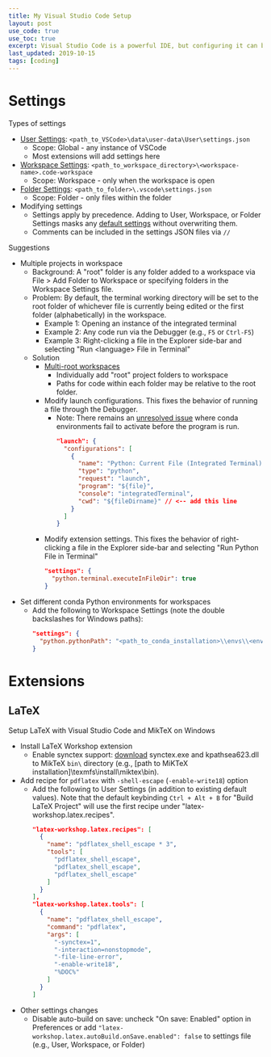 ```yaml
---
title: My Visual Studio Code Setup
layout: post
use_code: true
use_toc: true
excerpt: Visual Studio Code is a powerful IDE, but configuring it can be challenging. I present an overview of how VSCode manages settings and my personal setup on a Windows 10 machine.
last_updated: 2019-10-15
tags: [coding]
---
```


# Settings

Types of settings
- [User Settings](https://code.visualstudio.com/docs/getstarted/settings): `<path_to_VSCode>\data\user-data\User\settings.json`
  - Scope: Global - any instance of VSCode
  - Most extensions will add settings here
- [Workspace Settings](https://code.visualstudio.com/docs/getstarted/settings): `<path_to_workspace_directory>\<workspace-name>.code-workspace`
  - Scope: Workspace - only when the workspace is open
- [Folder Settings](https://code.visualstudio.com/docs/editor/multi-root-workspaces#_settings): `<path_to_folder>\.vscode\settings.json`
  - Scope: Folder - only files within the folder
- Modifying settings
  - Settings apply by precedence. Adding to User, Workspace, or Folder Settings masks any [default settings](https://code.visualstudio.com/docs/getstarted/settings#_default-settings) without overwriting them.
  - Comments can be included in the settings JSON files via `//`

Suggestions
- Multiple projects in workspace
  - Background: A "root" folder is any folder added to a workspace via File > Add Folder to Workspace or specifying folders in the Workspace Settings file.
  - Problem: By default, the terminal working directory will be set to the root folder of whichever file is currently being edited or the first folder (alphabetically) in the workspace.
    - Example 1: Opening an instance of the integrated terminal
    - Example 2: Any code run via the Debugger (e.g., `F5` or `Ctrl-F5`)
    - Example 3: Right-clicking a file in the Explorer side-bar and selecting "Run \<language\> File in Terminal"
  - Solution
    - [Multi-root workspaces](https://code.visualstudio.com/docs/editor/multi-root-workspaces)
      - Individually add "root" project folders to workspace
      - Paths for code within each folder may be relative to the root folder.
    - Modify launch configurations. This fixes the behavior of running a file through the Debugger.
      - Note: There remains an [unresolved issue](https://github.com/microsoft/vscode-python/issues/4300) where conda environments fail to activate before the program is run.
        ```json
        "launch": {
          "configurations": [
            {
              "name": "Python: Current File (Integrated Terminal)",
              "type": "python",
              "request": "launch",
              "program": "${file}",
              "console": "integratedTerminal",
              "cwd": "${fileDirname}" // <-- add this line
            }
          ]
        }
        ```
    - Modify extension settings. This fixes the behavior of right-clicking a file in the Explorer side-bar and selecting "Run Python File in Terminal"
      ```json
      "settings": {
        "python.terminal.executeInFileDir": true
      }
      ```
- Set different conda Python environments for workspaces
  - Add the following to Workspace Settings (note the double backslashes for Windows paths):
    ```json
    "settings": {
      "python.pythonPath": "<path_to_conda_installation>\\envs\\<env_name>"
    }
    ```

# Extensions

## LaTeX

Setup LaTeX with Visual Studio Code and MikTeX on Windows
- Install LaTeX Workshop extension
  - Enable synctex support: [download](https://github.com/aminophen/w32tex-build) synctex.exe and kpathsea623.dll to MikTeX `bin\` directory (e.g., \[path to MiKTeX installation\]\texmfs\install\miktex\bin).
- Add recipe for `pdflatex` with `-shell-escape` (`-enable-write18`) option
  - Add the following to User Settings (in addition to existing default values). Note that the default keybinding `Ctrl + Alt + B` for "Build LaTeX Project" will use the first recipe under "latex-workshop.latex.recipes".
    ```json
    "latex-workshop.latex.recipes": [
      {
        "name": "pdflatex_shell_escape * 3",
        "tools": [
          "pdflatex_shell_escape",
          "pdflatex_shell_escape",
          "pdflatex_shell_escape"
        ]
      }
    ],
    "latex-workshop.latex.tools": [
      {
        "name": "pdflatex_shell_escape",
        "command": "pdflatex",
        "args": [
          "-synctex=1",
          "-interaction=nonstopmode",
          "-file-line-error",
          "-enable-write18",
          "%DOC%"
        ]
      }
    ]
    ```
- Other settings changes
  - Disable auto-build on save: uncheck "On save: Enabled" option in Preferences or add `"latex-workshop.latex.autoBuild.onSave.enabled": false` to settings file (e.g., User, Workspace, or Folder)